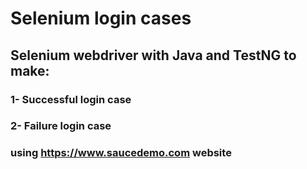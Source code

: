 # Selenium login cases

## Selenium webdriver with Java and TestNG to make: 

### 1- Successful login case

### 2- Failure login case

### using https://www.saucedemo.com website 

